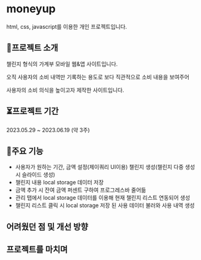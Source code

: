# moneyup
html, css, javascript를 이용한 개인 프로젝트입니다.

## 🔎프로젝트 소개
챌린지 형식의 가계부 모바일 웹&앱 사이트입니다.

오직 사용자의 소비 내역만 기록하는 용도로 보다 직관적으로 소비 내용을 보여주어

사용자의 소비 의식을 높이고자 제작한 사이트입니다.

## ⏳프로젝트 기간
2023.05.29 ~ 2023.06.19 (약 3주)

## 🚩주요 기능
* 사용자가 원하는 기간, 금액 설정(제이쿼리 UI이용) 챌린지 생성(챌린지 다중 생성 시 슬라이드 생성)
* 챌린지 내용 local storage 데이터 저장
* 금액 추가 시 잔여 금액 퍼센트 구하여 프로그레스바 줄어듦
* 관리 탭에서 local storage 데이터를 이용해 현재 챌린지 리스트 연동되어 생성
* 챌린지 리스트 클릭 시 local storage 저장 된 사용 데이터 불러와 사용 내역 생성

## 어려웠던 점 및 개선 방향

## 프로젝트를 마치며
